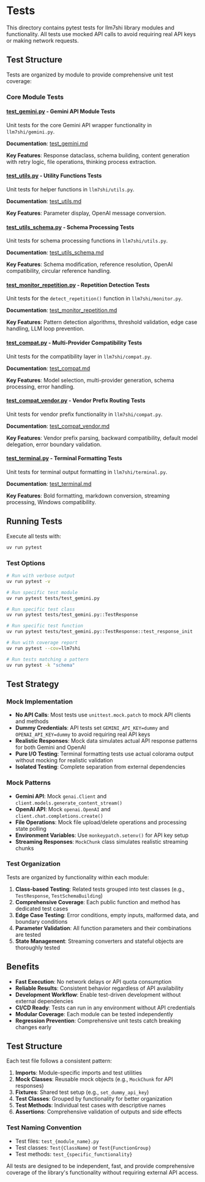 # Tests

This directory contains pytest tests for llm7shi library modules and functionality. All tests use mocked API calls to avoid requiring real API keys or making network requests.

## Test Structure

Tests are organized by module to provide comprehensive unit test coverage:

### Core Module Tests

#### [test_gemini.py](test_gemini.py) - Gemini API Module Tests
Unit tests for the core Gemini API wrapper functionality in `llm7shi/gemini.py`.

**Documentation**: [test_gemini.md](test_gemini.md)

**Key Features**: Response dataclass, schema building, content generation with retry logic, file operations, thinking process extraction.

#### [test_utils.py](test_utils.py) - Utility Functions Tests
Unit tests for helper functions in `llm7shi/utils.py`.

**Documentation**: [test_utils.md](test_utils.md)

**Key Features**: Parameter display, OpenAI message conversion.

#### [test_utils_schema.py](test_utils_schema.py) - Schema Processing Tests
Unit tests for schema processing functions in `llm7shi/utils.py`.

**Documentation**: [test_utils_schema.md](test_utils_schema.md)

**Key Features**: Schema modification, reference resolution, OpenAI compatibility, circular reference handling.

#### [test_monitor_repetition.py](test_monitor_repetition.py) - Repetition Detection Tests
Unit tests for the `detect_repetition()` function in `llm7shi/monitor.py`.

**Documentation**: [test_monitor_repetition.md](test_monitor_repetition.md)

**Key Features**: Pattern detection algorithms, threshold validation, edge case handling, LLM loop prevention.

#### [test_compat.py](test_compat.py) - Multi-Provider Compatibility Tests
Unit tests for the compatibility layer in `llm7shi/compat.py`.

**Documentation**: [test_compat.md](test_compat.md)

**Key Features**: Model selection, multi-provider generation, schema processing, error handling.

#### [test_compat_vendor.py](test_compat_vendor.py) - Vendor Prefix Routing Tests
Unit tests for vendor prefix functionality in `llm7shi/compat.py`.

**Documentation**: [test_compat_vendor.md](test_compat_vendor.md)

**Key Features**: Vendor prefix parsing, backward compatibility, default model delegation, error boundary validation.

#### [test_terminal.py](test_terminal.py) - Terminal Formatting Tests
Unit tests for terminal output formatting in `llm7shi/terminal.py`.

**Documentation**: [test_terminal.md](test_terminal.md)

**Key Features**: Bold formatting, markdown conversion, streaming processing, Windows compatibility.

## Running Tests

Execute all tests with:

```bash
uv run pytest
```

### Test Options

```bash
# Run with verbose output
uv run pytest -v

# Run specific test module
uv run pytest tests/test_gemini.py

# Run specific test class
uv run pytest tests/test_gemini.py::TestResponse

# Run specific test function
uv run pytest tests/test_gemini.py::TestResponse::test_response_init

# Run with coverage report
uv run pytest --cov=llm7shi

# Run tests matching a pattern
uv run pytest -k "schema"
```

## Test Strategy

### Mock Implementation
- **No API Calls**: Most tests use `unittest.mock.patch` to mock API clients and methods
- **Dummy Credentials**: API tests set `GEMINI_API_KEY=dummy` and `OPENAI_API_KEY=dummy` to avoid requiring real API keys
- **Realistic Responses**: Mock data simulates actual API response patterns for both Gemini and OpenAI
- **Pure I/O Testing**: Terminal formatting tests use actual colorama output without mocking for realistic validation
- **Isolated Testing**: Complete separation from external dependencies

### Mock Patterns
- **Gemini API**: Mock `genai.Client` and `client.models.generate_content_stream()`
- **OpenAI API**: Mock `openai.OpenAI` and `client.chat.completions.create()`
- **File Operations**: Mock file upload/delete operations and processing state polling
- **Environment Variables**: Use `monkeypatch.setenv()` for API key setup
- **Streaming Responses**: `MockChunk` class simulates realistic streaming chunks

### Test Organization
Tests are organized by functionality within each module:

1. **Class-based Testing**: Related tests grouped into test classes (e.g., `TestResponse`, `TestSchemaBuilding`)
2. **Comprehensive Coverage**: Each public function and method has dedicated test cases
3. **Edge Case Testing**: Error conditions, empty inputs, malformed data, and boundary conditions
4. **Parameter Validation**: All function parameters and their combinations are tested
5. **State Management**: Streaming converters and stateful objects are thoroughly tested

## Benefits

- **Fast Execution**: No network delays or API quota consumption
- **Reliable Results**: Consistent behavior regardless of API availability
- **Development Workflow**: Enable test-driven development without external dependencies
- **CI/CD Ready**: Tests can run in any environment without API credentials
- **Modular Coverage**: Each module can be tested independently
- **Regression Prevention**: Comprehensive unit tests catch breaking changes early

## Test Structure

Each test file follows a consistent pattern:

1. **Imports**: Module-specific imports and test utilities
2. **Mock Classes**: Reusable mock objects (e.g., `MockChunk` for API responses)
3. **Fixtures**: Shared test setup (e.g., `set_dummy_api_key`)
4. **Test Classes**: Grouped by functionality for better organization
5. **Test Methods**: Individual test cases with descriptive names
6. **Assertions**: Comprehensive validation of outputs and side effects

### Test Naming Convention
- Test files: `test_{module_name}.py`
- Test classes: `Test{ClassName}` or `Test{FunctionGroup}`
- Test methods: `test_{specific_functionality}`

All tests are designed to be independent, fast, and provide comprehensive coverage of the library's functionality without requiring external API access.